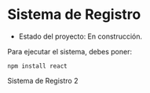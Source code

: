 <h1>Sistema de Registro</h1>

- Estado del proyecto: En construcción.

Para ejecutar el sistema, debes poner:

```npm install react```

Sistema de Registro 2 
